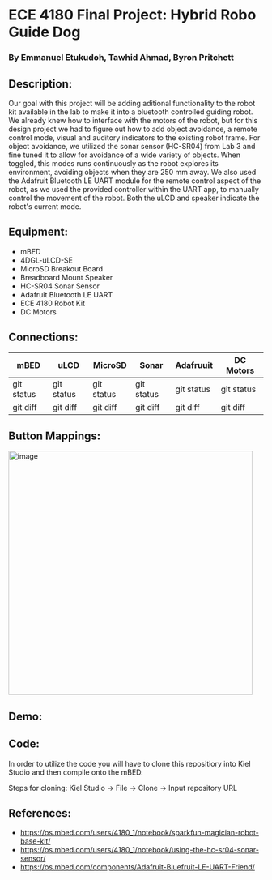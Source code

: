 # ECE 4180 Final Project: Hybrid Robo Guide Dog
### By Emmanuel Etukudoh, Tawhid Ahmad, Byron Pritchett

## Description: 
Our goal with this project will be adding aditional functionality to the robot kit available in the lab to make it into a bluetooth controlled guiding robot. We already knew how to interface with the motors of the robot, but for this design project we had to figure out how to add object avoidance, a remote control mode, visual and auditory indicators to the existing robot frame. For object avoidance, we utilized the sonar sensor (HC-SR04) from Lab 3 and fine tuned it to allow for avoidance of a wide variety of objects. When toggled, this modes runs continuously as the robot explores its environment, avoiding objects when they are 250 mm away. We also used the Adafruit Bluetooth LE UART module for the remote control aspect of the robot, as we used the provided controller within the UART app, to manually control the movement of the robot. Both the uLCD and speaker indicate the robot's current mode.

## Equipment:
* mBED
* 4DGL-uLCD-SE
* MicroSD Breakout Board
* Breadboard Mount Speaker
* HC-SR04 Sonar Sensor
* Adafruit Bluetooth LE UART
* ECE 4180 Robot Kit
* DC Motors

## Connections:
| mBED | uLCD | MicroSD | Sonar | Adafruuit | DC Motors |
| ---         |    ---      |      --- |  ---         |    ---      |      --- |
| git status   | git status     | git status    | git status   | git status     | git status    |
| git diff     | git diff       | git diff      |  git diff     | git diff       | git diff      |

## Button Mappings:
<img width="482" alt="image" src="https://github.com/emmanuel-et/mbedHybridRoboGuideDog/assets/115197111/76860d23-350b-44e5-b7e7-139218079771">


## Demo:


## Code:
In order to utilize the code you will have to clone this repositiory into Kiel Studio and then compile onto the mBED. 

Steps for cloning:
Kiel Studio -> File -> Clone -> Input repository URL 

## References:
* https://os.mbed.com/users/4180_1/notebook/sparkfun-magician-robot-base-kit/
* https://os.mbed.com/users/4180_1/notebook/using-the-hc-sr04-sonar-sensor/
* https://os.mbed.com/components/Adafruit-Bluefruit-LE-UART-Friend/
